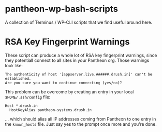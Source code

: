 # pantheon-wp-bash-scripts
A collection of Terminus / WP-CLI scripts that we find useful around here.

# RSA Key Fingerprint Warnings
These script can produce a whole lot of RSA key fingerprint warnings, since they potentiall connect to all sites in your Pantheon org.
Those warnings look like:
```
The authenticity of host '[appserver.live.######.drush.in]' can't be established.
Are you sure you want to continue connecting (yes/no)?
```

This problem can be overcome by creating an entry in your local `$HOME/.ssh/config` file:
```
Host *.drush.in
  HostKeyAlias pantheon-systems.drush.in
  ```
... which should alias all IP addresses coming from Pantheon to one entry in the `known_hosts` file. Just say yes to the prompt once more and you're done.
